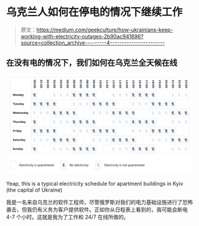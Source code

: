 # 乌克兰人如何在停电的情况下继续工作

> 原文：<https://medium.com/geekculture/how-ukrainians-keep-working-with-electricity-outages-2b90ac941696?source=collection_archive---------4----------------------->

## 在没有电的情况下，我们如何在乌克兰全天候在线

![](img/e1e69d2f818af33f3973ff986a9e1e1e.png)

Yeap, this is a typical electricity schedule for apartment buildings in Kyiv (the capital of Ukraine)

我是一名来自乌克兰的软件工程师，尽管俄罗斯对我们的电力基础设施进行了恐怖袭击，但我仍有义务为客户提供软件。正如你从日程表上看到的，我可能会断电 4-7 个小时。这就是我为了工作和 24/7 在线所做的。